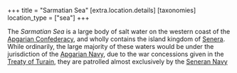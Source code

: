 +++
title = "Sarmatian Sea"
[extra.location.details]
[taxonomies]
location_type = ["sea"]
+++

The *Sarmatian Sea* is a large body of salt water on the western coast of the [Apgarian Confederacy](@/locations/apgar.md), and wholly contains the island kingdom of [Senera](@/locations/senera.md). While ordinarily, the large majority of these waters would be under the jurisdiction of the [Apgarian Navy](@/organizations/apgarian-military.md#navy), due to the war concessions given in the [Treaty of Turain](@/events/treaty-of-turain.md), they are patrolled almost exclusively by the [Seneran Navy](@/organizations/seneran-military.md#navy)